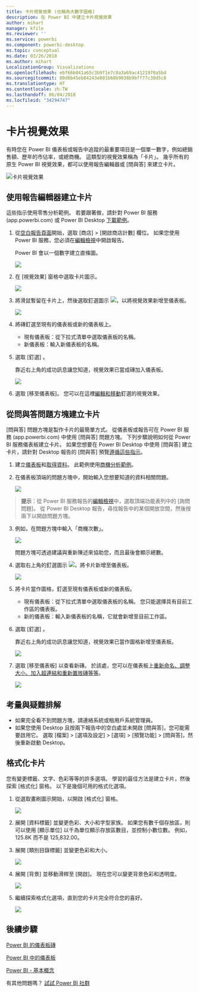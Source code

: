 ```yaml
---
title: 卡片視覺效果 (也稱為大數字圖格)
description: 在 Power BI 中建立卡片視覺效果
author: mihart
manager: kfile
ms.reviewer: ''
ms.service: powerbi
ms.component: powerbi-desktop
ms.topic: conceptual
ms.date: 03/26/2018
ms.author: mihart
LocalizationGroup: Visualizations
ms.openlocfilehash: ebf66b041a65c3b9f1e7c8a3a69ac4121970a5bd
ms.sourcegitcommit: 80d6b45eb84243e801b60b9038b9bff77c30d5c8
ms.translationtype: HT
ms.contentlocale: zh-TW
ms.lasthandoff: 06/04/2018
ms.locfileid: "34294747"
---
```

# <a name="card-visualizations"></a>卡片視覺效果
有時您在 Power BI 儀表板或報告中追蹤的最重要項目是一個單一數字，例如總銷售額、歷年的市佔率，或總商機。 這類型的視覺效果稱為「卡片」。 幾乎所有的原生 Power BI 視覺效果，都可以使用報告編輯器或 [問與答] 來建立卡片。

![卡片視覺效果](media/power-bi-visualization-card/pbi_opptuntiescard.png)

## <a name="create-a-card-using-the-report-editor"></a>使用報告編輯器建立卡片
這些指示使用零售分析範例。 若要跟著做，請針對 Power BI 服務 (app.powerbi.com) 或 Power BI Desktop [下載範例](sample-datasets.md)。   

1. 從[空白報告頁面](power-bi-report-add-page.md)開始，選取 [商店] \> [開啟商店計數] 欄位。 如果您使用 Power BI 服務，您必須在[編輯檢視](service-interact-with-a-report-in-editing-view.md)中開啟報告。

    Power BI 會以一個數字建立直條圖。

   ![](media/power-bi-visualization-card/pbi_rptnumbertilechart.png)
2. 在 [視覺效果] 窗格中選取卡片圖示。

   ![](media/power-bi-visualization-card/pbi_changechartcard.png)
6. 將滑鼠暫留在卡片上，然後選取釘選圖示 ![](media/power-bi-visualization-card/pbi_pintile.png)，以將視覺效果新增至儀表板。

   ![](media/power-bi-visualization-card/power-bi-pin-icon.png)
7. 將磚釘選至現有的儀表板或新的儀表板上。

   * 現有儀表板：從下拉式清單中選取儀表板的名稱。
   * 新儀表板：輸入新儀表板的名稱。
8. 選取 [釘選] 。

   靠近右上角的成功訊息讓您知道，視覺效果已當成磚加入儀表板。

   ![](media/power-bi-visualization-card/power-bi-pin-success-message.png)
9. 選取 [移至儀表板]。 您可以在這裡[編輯和移動](service-dashboard-edit-tile.md)釘選的視覺效果。


## <a name="create-a-card-from-the-qa-question-box"></a>從問與答問題方塊建立卡片
[問與答] 問題方塊是製作卡片的最簡單方式。 從儀表板或報告可在 Power BI 服務 (app.powerbi.com) 中使用 [問與答] 問題方塊。 下列步驟說明如何從 Power BI 服務儀表板建立卡片。 如果您想要在 Power BI Desktop 中使用 [問與答] 建立卡片，請針對 Desktop 報告的 [問與答] 預覽[遵循這些指示](https://powerbi.microsoft.com/en-us/blog/power-bi-desktop-december-feature-summary/#QandA)。

1. 建立[儀表板](service-dashboards.md)和[取得資料](service-get-data.md)。 此範例使用[商機分析範例](sample-opportunity-analysis.md)。

1. 在儀表板頂端的問題方塊中，開始輸入您想要知道的資料相關問題。 

   ![](media/power-bi-visualization-card/power-bi-q-and-a-box.png)

>**提示**：從 Power BI 服務報告的[編輯檢視](service-reading-view-and-editing-view.md)中，選取頂端功能表列中的 [詢問問題]。 從 Power BI Desktop 報告，尋找報告中的某個開放空間，然後按兩下以開啟問題方塊。

3. 例如，在問題方塊中輸入「商機次數」。

   ![](media/power-bi-visualization-card/power-bi-q-and-a.png)

   問題方塊可透過建議與重新陳述來協助您，而且最後會顯示總數。  
4. 選取右上角的釘選圖示 ![](media/power-bi-visualization-card/pbi_pintile.png)，將卡片新增至儀表板。

   ![](media/power-bi-visualization-card/power-bi-pin.png)
5. 將卡片當作圖格，釘選至現有儀表板或新的儀表板。

   * 現有儀表板：從下拉式清單中選取儀表板的名稱。 您只能選擇具有目前工作區的儀表板。
   * 新的儀表板︰輸入新儀表板的名稱，它就會新增至目前工作區。
6. 選取 [釘選] 。

   靠近右上角的成功訊息讓您知道，視覺效果已當作圖格新增至儀表板。  

   ![](media/power-bi-visualization-card/power-bi-success.png)
7. 選取 [移至儀表板] 以查看新磚。 於該處，您可以在儀表板上[重新命名、調整大小、加入超連結和重新置放磚等等](service-dashboard-edit-tile.md)。

   ![](media/power-bi-visualization-card/power-bi-pinned.png)

## <a name="considerations-and-troubleshooting"></a>考量與疑難排解
- 如果完全看不到問題方塊，請連絡系統或租用戶系統管理員。    
- 如果您使用 Desktop 且按兩下報告中的空白處並未開啟 [問與答]，您可能需要啟用它。  選取 [檔案] > [選項及設定] > [選項] > [預覽功能] > [問與答]，然後重新啟動 Desktop。

## <a name="format-a-card"></a>格式化卡片
您有變更標籤、文字、色彩等等的許多選項。 學習的最佳方法是建立卡片，然後探索 [格式化] 窗格。 以下是幾個可用的格式化選項。 

1. 從選取畫刷圖示開始，以開啟 [格式化] 窗格。 

    ![](media/power-bi-visualization-card/power-bi-format-card.png)
2. 展開 [資料標籤] 並變更色彩、大小和字型家族。 如果您有數千個存放區，則可以使用 [顯示單位] 以千為單位顯示存放區數目，並控制小數位數。 例如，125.8K 而不是 125,832.00。

3.  展開 [類別目錄標籤] 並變更色彩和大小。

    ![](media/power-bi-visualization-card/power-bi-card-format.png)

4. 展開 [背景] 並移動滑桿至 [開啟]。  現在您可以變更背景色彩和透明度。

    ![](media/power-bi-visualization-card/power-bi-format-color.png)

5. 繼續探索格式化選項，直到您的卡片完全符合您的喜好。 

    ![](media/power-bi-visualization-card/power-bi-formatted.png)

## <a name="next-steps"></a>後續步驟
[Power BI 的儀表板磚](service-dashboard-tiles.md)

[Power BI 中的儀表板](service-dashboards.md)

[Power BI - 基本概念](service-basic-concepts.md)

有其他問題嗎？ [試試 Power BI 社群](http://community.powerbi.com/)
